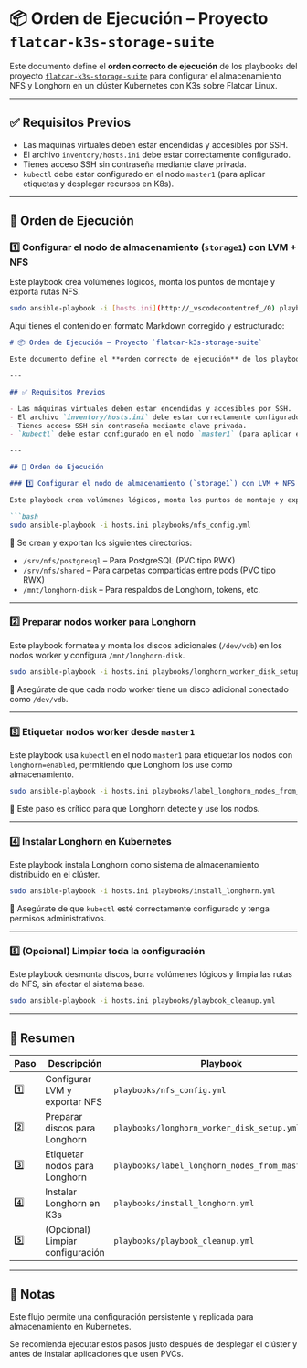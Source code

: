 # 📦 Orden de Ejecución – Proyecto `flatcar-k3s-storage-suite`

Este documento define el **orden correcto de ejecución** de los playbooks del proyecto [`flatcar-k3s-storage-suite`](https://github.com/vhgalvez/ansible-monitoring-stack) para configurar el almacenamiento NFS y Longhorn en un clúster Kubernetes con K3s sobre Flatcar Linux.

---

## ✅ Requisitos Previos

- Las máquinas virtuales deben estar encendidas y accesibles por SSH.
- El archivo `inventory/hosts.ini` debe estar correctamente configurado.
- Tienes acceso SSH sin contraseña mediante clave privada.
- `kubectl` debe estar configurado en el nodo `master1` (para aplicar etiquetas y desplegar recursos en K8s).

---

## 🚀 Orden de Ejecución

### 1️⃣ Configurar el nodo de almacenamiento (`storage1`) con LVM + NFS

Este playbook crea volúmenes lógicos, monta los puntos de montaje y exporta rutas NFS.

```bash
sudo ansible-playbook -i [hosts.ini](http://_vscodecontentref_/0) playbooks/nfs_config.yml
```

Aquí tienes el contenido en formato Markdown corregido y estructurado:

```markdown
# 📦 Orden de Ejecución – Proyecto `flatcar-k3s-storage-suite`

Este documento define el **orden correcto de ejecución** de los playbooks del proyecto [`flatcar-k3s-storage-suite`](https://github.com/vhgalvez/ansible-monitoring-stack) para configurar el almacenamiento NFS y Longhorn en un clúster Kubernetes con K3s sobre Flatcar Linux.

---

## ✅ Requisitos Previos

- Las máquinas virtuales deben estar encendidas y accesibles por SSH.
- El archivo `inventory/hosts.ini` debe estar correctamente configurado.
- Tienes acceso SSH sin contraseña mediante clave privada.
- `kubectl` debe estar configurado en el nodo `master1` (para aplicar etiquetas y desplegar recursos en K8s).

---

## 🚀 Orden de Ejecución

### 1️⃣ Configurar el nodo de almacenamiento (`storage1`) con LVM + NFS

Este playbook crea volúmenes lógicos, monta los puntos de montaje y exporta rutas NFS.

```bash
sudo ansible-playbook -i hosts.ini playbooks/nfs_config.yml
```

📌 Se crean y exportan los siguientes directorios:

- `/srv/nfs/postgresql` – Para PostgreSQL (PVC tipo RWX)
- `/srv/nfs/shared` – Para carpetas compartidas entre pods (PVC tipo RWX)
- `/mnt/longhorn-disk` – Para respaldos de Longhorn, tokens, etc.

---

### 2️⃣ Preparar nodos worker para Longhorn

Este playbook formatea y monta los discos adicionales (`/dev/vdb`) en los nodos worker y configura `/mnt/longhorn-disk`.

```bash
sudo ansible-playbook -i hosts.ini playbooks/longhorn_worker_disk_setup.yml
```

📌 Asegúrate de que cada nodo worker tiene un disco adicional conectado como `/dev/vdb`.

---

### 3️⃣ Etiquetar nodos worker desde `master1`

Este playbook usa `kubectl` en el nodo `master1` para etiquetar los nodos con `longhorn=enabled`, permitiendo que Longhorn los use como almacenamiento.

```bash
sudo ansible-playbook -i hosts.ini playbooks/label_longhorn_nodes_from_master.yml
```

📌 Este paso es crítico para que Longhorn detecte y use los nodos.

---

### 4️⃣ Instalar Longhorn en Kubernetes

Este playbook instala Longhorn como sistema de almacenamiento distribuido en el clúster.

```bash
sudo ansible-playbook -i hosts.ini playbooks/install_longhorn.yml
```

📌 Asegúrate de que `kubectl` esté correctamente configurado y tenga permisos administrativos.

---

### 5️⃣ (Opcional) Limpiar toda la configuración

Este playbook desmonta discos, borra volúmenes lógicos y limpia las rutas de NFS, sin afectar el sistema base.

```bash
sudo ansible-playbook -i hosts.ini playbooks/playbook_cleanup.yml
```

---

## 🧭 Resumen

| Paso | Descripción                          | Playbook                                      |
|------|--------------------------------------|----------------------------------------------|
| 1️⃣  | Configurar LVM y exportar NFS        | `playbooks/nfs_config.yml`                   |
| 2️⃣  | Preparar discos para Longhorn        | `playbooks/longhorn_worker_disk_setup.yml`   |
| 3️⃣  | Etiquetar nodos para Longhorn        | `playbooks/label_longhorn_nodes_from_master.yml` |
| 4️⃣  | Instalar Longhorn en K3s             | `playbooks/install_longhorn.yml`             |
| 5️⃣  | (Opcional) Limpiar configuración     | `playbooks/playbook_cleanup.yml`             |

---

## 📝 Notas

Este flujo permite una configuración persistente y replicada para almacenamiento en Kubernetes.

Se recomienda ejecutar estos pasos justo después de desplegar el clúster y antes de instalar aplicaciones que usen PVCs.

```
